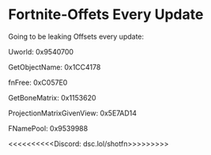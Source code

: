 # Fortnite-Offets Every Update
Going to be leaking Offsets every update:

Uworld: 0x9540700  

GetObjectName: 0x1CC4178  

fnFree: 0xC057E0

GetBoneMatrix: 0x1153620     
                                                                                                                                                   
ProjectionMatrixGivenView: 0x5E7AD14

FNamePool: 0x9539988


<<<<<<<<<<Discord: dsc.lol/shotfn>>>>>>>>>


